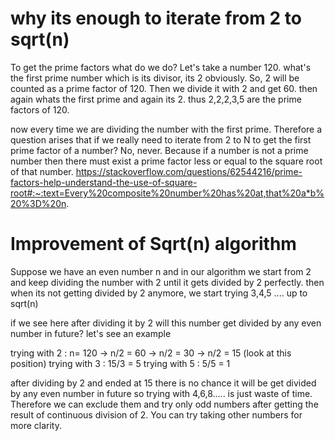 # why its enough to iterate from 2 to sqrt(n)
To get the prime factors what do we do?
Let's take a number 120. what's the first prime number which is its divisor, its 2 obviously. So, 2 will be counted as a prime factor of 120. Then we divide it with 2 and get 60. then again whats the first prime and again its 2. thus 2,2,2,3,5 are the prime factors  of 120.

now every time we are dividing the number with the first prime. Therefore a question arises that if we really need to iterate from 2 to N to get the first prime factor of a number? No, never. Because if a number is not a prime number then there must exist a prime factor less or equal to the square root of that number.
https://stackoverflow.com/questions/62544216/prime-factors-help-understand-the-use-of-square-root#:~:text=Every%20composite%20number%20has%20at,that%20a*b%20%3D%20n.


# Improvement of Sqrt(n) algorithm 
Suppose we have an even number n and in our algorithm we start from 2 and keep dividing the number with 2 until it gets divided by 2 perfectly. then when its not getting divided by 2 anymore, we start trying 3,4,5 ....  up to sqrt(n)

if we see here after dividing it by 2 will this number get divided by any even number in future?
let's see an example

trying with 2 : n= 120 -> n/2 = 60 -> n/2 = 30 -> n/2 = 15 (look at this position)
trying with 3 : 15/3 = 5
trying with 5 : 5/5 = 1 

after dividing by 2 and ended at 15 there is no chance it will be get divided by any even number in future so trying with 4,6,8..... is just waste of time. Therefore we can exclude them and try only odd numbers after getting the result of continuous division of 2. You can try taking other numbers for more clarity.